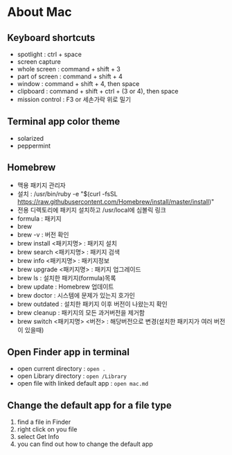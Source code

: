 # About Mac

## Keyboard shortcuts
- spotlight : ctrl + space
- screen capture
- whole screen : command + shift + 3
- part of screen : command + shift + 4
- window : command + shift + 4, then space
- clipboard : command + shift + ctrl + (3 or 4), then space
- mission control : F3 or 세손가락 위로 밀기


Terminal app color theme
--------
* solarized
* peppermint

Homebrew
--------
* 맥용 패키지 관리자
* 설치 : /usr/bin/ruby -e "$(curl -fsSL https://raw.githubusercontent.com/Homebrew/install/master/install)"
* 전용 디렉토리에 패키지 설치하고 /usr/local에 심볼릭 링크
* formula : 패키지
* brew
* brew -v : 버전 확인
* brew install <패키지명> : 패키지 설치
* brew search <패키지명> : 패키지 검색
* brew info <패키지명> : 패키지정보
* brew upgrade <패키지명> : 패키지 업그레이드
* brew ls : 설치한 패키지(formula)목록
* brew update : Homebrew 업데이트
* brew doctor : 시스템에 문제가 있는지 호가인
* brew outdated : 설치한 패키지 이후 버전이 나왔는지 확인
* brew cleanup : 패키지의 모든 과거버전을 제거함
* brew switch <패키지명> <버전> : 해당버전으로 변경(설치한 패키지가 여러 버전이 있을때)

Open Finder app in terminal
--------
* open current directory :  `open .`
* open Library directory : `open /Library`
* open file with linked default app : `open mac.md`

Change the default app for a file type
--------
1. find a file in Finder
2. right click on you file
3. select Get Info
4. you can find out how to change the default app
